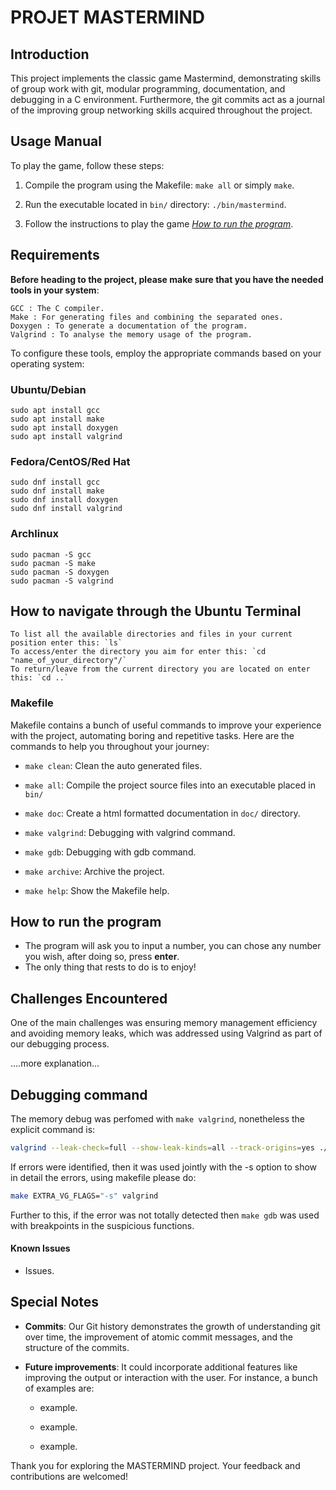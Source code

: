 # PROJET MASTERMIND

## Introduction

This project implements the classic game Mastermind, demonstrating skills of group work with git, modular programming, documentation, and debugging in a C environment. Furthermore, the git commits act as a journal of the improving group networking skills acquired throughout the project.

## Usage Manual

To play the game, follow these steps:

1. Compile the program using the Makefile: `make all` or simply `make`.
  
2. Run the executable located in `bin/` directory: `./bin/mastermind`.
  
3. Follow the instructions to play the game *[How to run the program](#how-to-run-the-program)*.


## Requirements

**Before heading to the project, please make sure that you have the needed tools in your system**:  

    GCC : The C compiler.
    Make : For generating files and combining the separated ones.
    Doxygen : To generate a documentation of the program.
    Valgrind : To analyse the memory usage of the program.

To configure these tools, employ the appropriate commands based on your operating system:

### Ubuntu/Debian

~~~{.sh}
sudo apt install gcc
sudo apt install make
sudo apt install doxygen
sudo apt install valgrind
~~~

### Fedora/CentOS/Red Hat

~~~{.sh}
sudo dnf install gcc
sudo dnf install make
sudo dnf install doxygen
sudo dnf install valgrind
~~~

### Archlinux

~~~{.sh}
sudo pacman -S gcc
sudo pacman -S make
sudo pacman -S doxygen
sudo pacman -S valgrind
~~~

## How to navigate through the Ubuntu Terminal

~~~{.sh}
To list all the available directories and files in your current position enter this: `ls`
To access/enter the directory you aim for enter this: `cd "name_of_your_directory"/`
To return/leave from the current directory you are located on enter this: `cd ..`
~~~

### Makefile

Makefile contains a bunch of useful commands to improve your experience with the project, automating boring and repetitive tasks. Here are the commands to help you throughout your journey:

- `make clean`: Clean the auto generated files.
  
- `make all`: Compile the project source files into an executable placed in `bin/`
  
- `make doc`: Create a html formatted documentation in `doc/` directory.

- `make valgrind`: Debugging with valgrind command.

- `make gdb`: Debugging with gdb command.

- `make archive`: Archive the project.
  
- `make help`: Show the Makefile help.


## How to run the program
  
* The program will ask you to input a number, you can chose any number you wish, after doing so, press **enter**.   
* The only thing that rests to do is to enjoy!

## Challenges Encountered

One of the main challenges was ensuring memory management efficiency and avoiding memory leaks, which was addressed using Valgrind as part of our debugging process.

....more explanation...

## Debugging command

The memory debug was perfomed with `make valgrind`, nonetheless the explicit command is:

```bash
valgrind --leak-check=full --show-leak-kinds=all --track-origins=yes ./bin/fizzbuzz
```

If errors were identified, then it was used jointly with the -s option to show in detail the errors, using makefile please do:

```bash
make EXTRA_VG_FLAGS="-s" valgrind
```

Further to this, if the error was not totally detected then `make gdb` was used with breakpoints in the suspicious functions.

#### Known Issues

- Issues.

## Special Notes

- **Commits**: Our Git history demonstrates the growth of understanding git over time, the improvement of atomic commit messages, and the structure of the commits.
  
- **Future improvements**: It could incorporate additional features like improving the output or interaction with the user. For instance, a bunch of examples are:
  
  - example.
    
  - example.
    
  - example.
    

Thank you for exploring the MASTERMIND project. Your feedback and contributions are welcomed!

